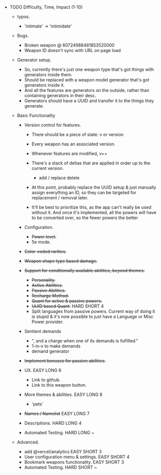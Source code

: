 - TODO                                                  Difficulty, Time, Impact (1-10)
    - typos.
        - 'intimate' -> 'intimidate'

    - Bugs.
        - Broken weapon @ 60724988481853520000
        - Weapon ID doesn't sync with URL on page load 

    - Generator setup.
        - So, currently there's just one weapon type that's got things with generators inside them.
        - Should be replaced with a weapon model generator that's got generators inside it.
        - And all the features are generators on the outside, rather than containing generators in their desc.
        - Generators should have a UUID and transfer it to the things they generate.  

    - Basic Functionality
        - Version control for features.
            - There should be a piece of state: v or version
            - Every weapon has an associated version.
            - Whenever features are modified, v++
            - There's a stack of deltas that are applied in order up to the current version.
                - add / replace delete
            - At this point, probably replace the UUID setup & just manually assign everything an ID,
              so they can be targeted for replacement / removal later. 
        
            - It'll be best to prioritize this, as the app can't really be used without it.
              And once it's implemented, all the powers will have to be converted over, so the fewer powers the better

        - Configuration.
            - ~~Power level.~~
            - 5e mode.
        

        - ~~Color-coded rarities.~~
        - ~~Weapon shape type based damage.~~
        - ~~Support for conditionally available abilities, beyond themes.~~
            - ~~Personality.~~
            - ~~Active Abilities.~~
            - ~~Passive Abilities.~~
            - ~~Recharge Method.~~
            - ~~Quant for active & passive powers.~~
            - ~~UUID based Quant.~~                         HARD SHORT  4
            - Split languages from passive powers. Current way of doing it is stupid & it's now possible to just have a Language or Misc Power provider. 

        - Sentient demands
            - ", and a charge when one of its demands is fulfilled."
            - 1-in-x to make demands
            - demand generator

        - ~~Implement bonuses for passive abilities.~~

        - UX.                                           EASY LONG   6
            - Link to github.
            - Link to this weapon button.
        - More themes & abilities.                      EASY LONG   8
            - 'pets'
        
        - ~~Names / Namelist~~                          EASY LONG   7
        - Descriptions.                                 HARD LONG   4
        - Automated Testing.                            HARD LONG   ~
    - Advanced.
        - add @vercel/analytics                         EASY SHORT  3
        - User configuration menu & settings.           EASY SHORT  4
        - Bookmark weapons functionality.               EASY SHORT  3
        - Automated Testing.                            HARD SHORT  ~